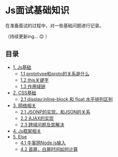 # Js面试基础知识

在准备面试的过程中，对一些基础问题进行记录。

（持续更新ing... :blush: ）

## 目录
* [1. Js基础]()
  * [1.1 prototype和proto的关系是什么](basic/prototype.md)
  * [1.2 this关键字](basic/this.md)
  * [1.3 作用域链](basic/scope-chain.md)
* [2. CSS基础]()
  * [2.1 display:inline-block 和 float 水平排列区别](css/display-float.md)
* [3. 网络相关]()
  * [2.1 JSONP的实现，和JSON的关系](network/jsonp.md)
  * [2.2 AJAX的实现](network/ajax.md)
  * [2.3 跨域问题及其解决](network/cross-origin.md)
* [4. Js框架相关]()
* [5. Else]()
  * [4.1 牛客网Node.js输入](else/nowCoder.md)
  * [4.2 首屏，白屏时间如何计算](else/firstScreen.md)











